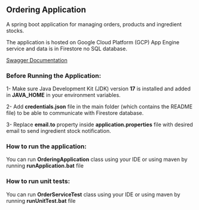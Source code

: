 ## Ordering Application

A spring boot application for managing orders, products and ingredient stocks.

The application is hosted on Google Cloud Platform (GCP) App Engine service and data is in Firestore no SQL database.

<a href="https://inspired-bazaar-431614-v1.nw.r.appspot.com/api/swagger-ui/index.html#" target="_blank">Swagger
Documentation</a>

### Before Running the Application:

1- Make sure Java Development Kit (JDK) version **17** is installed and added in **JAVA_HOME** in your environment
variables.

2- Add **credentials.json** file in the main folder (which contains the README file) to be able to communicate with
Firestore database.

3- Replace **email.to** property inside **application.properties** file with desired email to send ingredient
stock notification.

### How to run the application:

You can run **OrderingApplication** class using your IDE or using maven by running **runApplication.bat** file

### How to run unit tests:

You can run **OrderServiceTest** class using your IDE or using maven by running **runUnitTest.bat** file

